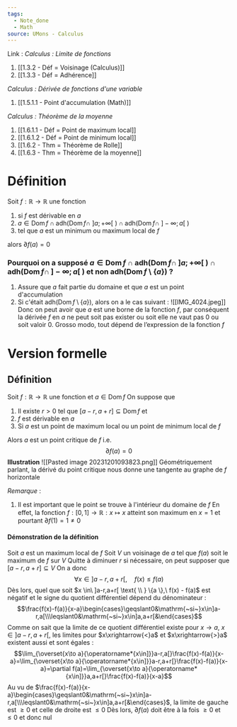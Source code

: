 ```yaml
---
tags:
  - Note_done
  - Math
source: UMons - Calculus
---
```


Link :
_Calculus : Limite de fonctions_
1. [[1.3.2 - Déf = Voisinage (Calculus)]]
2. [[1.3.3 - Déf = Adhérence]]

_Calculus : Dérivée de fonctions d'une variable_
1. [[1.5.1.1 - Point d'accumulation (Math)]]

_Calculus : Théorème de la moyenne_
1. [[1.6.1.1 - Déf = Point de maximum local]]
2. [[1.6.1.2 - Déf = Point de minimum local]]
3. [[1.6.2 - Thm = Théorème de Rolle]]
4. [[1.6.3 - Thm = Théorème de la moyenne]]

# Définition 
Soit $f : \mathbb{R} \to \mathbb{R}$ une fonction
1. si $f$ est dérivable en $a$
2. $a \in \operatorname{Dom}f \cap \operatorname{adh(Dom}f \cap\ ]a; +\infty[\ ) \cap \operatorname{adh(Dom}f\cap\ ]-\infty;a[\ )$
3. tel que $a$ est un minimum ou maximum local de $f$

alors $\partial f(a) =0$ 

### Pourquoi on a supposé $a \in \operatorname{Dom}f \cap \operatorname{adh(Dom}f \cap\ ]a; +\infty[\ ) \cap \operatorname{adh(Dom}f\cap\ ]-\infty;a[\ )$ et non $\operatorname{adh(Dom}f \setminus \{a\})$ ?
1. Assure que $a$ fait partie du domaine et que $a$ est un point d'accumulation
2. Si c'était $\operatorname{adh(Dom}f \setminus \{a\})$, alors on a le cas suivant :
![[IMG_4024.jpeg]]
Donc on peut avoir que $a$ est une borne de la fonction $f$, par conséquent la dérivée $f$ en $a$ ne peut soit pas exister ou soit elle ne vaut pas 0 ou soit valoir 0. Grosso modo, tout dépend de l’expression de la fonction $f$ 




# Version formelle
## Définition
Soit $f : \mathbb{R} \to \mathbb{R}$ une fonction et $a \in \operatorname{Dom}f$ 
On suppose que 
1. Il existe $r>0$ tel que $[a-r,a+r] \subseteq \operatorname{Dom} f$ et
2. $f$ est dérivable en $a$ 
3. Si $a$ est un point de maximum local ou un point de minimum local de $f$

Alors $a$ est un point critique de $f$ i.e. $$\partial f(a) = 0$$
**Illustration**
![[Pasted image 20231201093823.png]]
Géométriquement parlant, la dérivé du point critique nous donne une tangente au graphe de $f$ horizontale

_Remarque_ :  
1. Il est important que le point se trouve à l'intérieur du domaine de $f$ 
En effet, la fonction $f : [0,1] \to \mathbb{R} : x \mapsto x$ atteint son maximum en $x = 1$ et pourtant $\partial f(1) =1 \neq 0$ 

#### Démonstration de la définition
Soit $a$ est un maximum local de $f$
Soit $V$ un voisinage de $a$ tel que $f(a)$ soit le maximum de $f$ sur $V$ 
Quitte à diminuer $r$ si nécessaire, on peut supposer que $[a-r,a+r] \subseteq V$
On a donc $$\forall x\in\left]a-r,a+r\right[,\quad f(x)\leqslant f(a)$$
Dès lors, quel que soit $x \in\ ]a-r,a+r[ \text{ \\ } \{a \},\ f(x) - f(a)$ est négatif et le signe du quotient différentiel dépend du dénominateur : $$\frac{f(x)-f(a)}{x-a}\begin{cases}\geqslant0&\mathrm{~si~}x\in]a-r,a[\\\leqslant0&\mathrm{~si~}x\in]a,a+r[&\end{cases}$$
Comme on sait que la limite de ce quotient différentiel existe pour $x \to a,\ x \in \left]a-r,a+r\right[$, les limites pour $x\xrightarrow{<}a$ et $x\xrightarrow{>}a$ existent aussi et sont égales : $$\lim_{\overset{x\to a}{\operatorname*{x\in]}}a-r,a[}\frac{f(x)-f(a)}{x-a}=\lim_{\overset{x\to a}{\operatorname*{x\in]}}a-r,a+r[}\frac{f(x)-f(a)}{x-a}=\partial f(a)=\lim_{\overset{x\to a}{\operatorname*{x\in]}}a,a+r[}\frac{f(x)-f(a)}{x-a}$$
Au vu de $\frac{f(x)-f(a)}{x-a}\begin{cases}\geqslant0&\mathrm{~si~}x\in]a-r,a[\\\leqslant0&\mathrm{~si~}x\in]a,a+r[&\end{cases}$, la limite de gauche est $\ge 0$ et celle de droite est $\le 0$ 
Dès lors, $\partial f(a)$ doit être à la fois $\ge 0$ et $\le 0$ et donc nul

